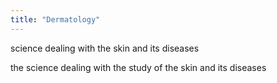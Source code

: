```yaml
---
title: "Dermatology"
---
```

science dealing with the skin and its diseases

the science dealing with the study of the skin and its diseases


